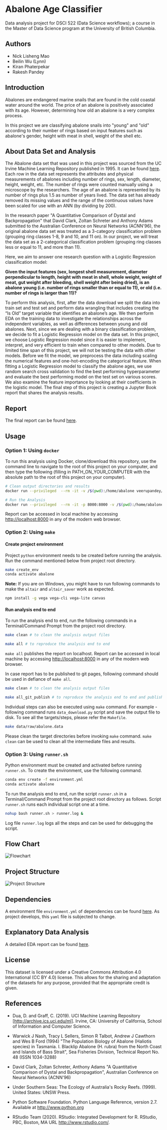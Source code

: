 # Abalone Age Classifier

Data analysis project for DSCI 522 (Data Science workflows); a course in the Master of Data Science program at the University of British Columbia.

## Authors
- Nick Lisheng Mao
- Beilin Wu (Lynn)
- Kiran Phaterpekar
- Rakesh Pandey


## Introduction
Abalones are endangered marine snails that are found in the cold coastal water around the world. The price of an abalone is positively associated with its age. However, determining how old an abalone is a very complex process. 

In this project we are classifying abalone snails into "young" and "old" according to their number of rings based on input features such as abalone's gender, height with meat in shell, weight of the shell etc.



## About Data Set and Analysis

The Abalone data set that was used in this project was sourced from the UC Irvine Machine Learning Repository published in 1995. It can be found <a href="https://archive.ics.uci.edu/ml/datasets/abalone" >here</a>. Each row in the data set represents the attributes and physical measurements of abalones including number of rings, sex, length, diameter, height, weight, etc. The number of rings were counted manually using a microscope by the researchers. The age of an abalone is represented by its number of rings plus 1.5 as number of years lived. The data set has already removed its missing values and the range of the continuous values have been scaled for use with an ANN (by dividing by 200).

In the research paper "A Quantitative Comparison of Dystal and Backpropagation" that David Clark, Zoltan Schreter and Anthony Adams submitted to the Australian Conference on Neural Networks (ACNN'96), the original abalone data set was treated as a 3-category classification problem (grouping ring classes 1-8, 9 and 10, and 11 on). In our project, we will treat the data set as a 2-categorical classification problem (grouping ring classes less or equal to 11, and more than 11).

Here, we aim to answer one research question with a Logistic Regression classification model:

**Given the input features (sex, longest shell measurement, diameter perpendicular to length, height with meat in shell, whole weight, weight of meat, gut weight after bleeding, shell weight after being dried), is an abalone young (i.e. number of rings smaller than or equal to 11), or old (i.e. number of rings is larger than 11)?**

To perform this analysis, first, after the data download we split the data into train set and test set and perform data wrangling that includes creating the “Is Old” target variable that identifies an abalone’s age. We then perform EDA on the training data to investigate the relationships across the independent variables, as well as differences between young and old abalones. Next, since we are dealing with a binary classification problem, we decide to fit a Logistic Regression model on the data set. In this project, we choose Logistic Regression model since it is easier to implement, interpret, and very efficient to train when compared to other models. Due to limited time span of this project, we will not be testing the data with other models. Before we fit the model, we preprocess the data including scaling the numerical features and one-hot-encoding the categorical feature. When fitting a Logistic Regression model to classify the abalone ages, we use random search cross validation to find the best performing hyperparameter and evaluate the best performing model on the test set on various scores. We also examine the feature importance by looking at their coefficients in the logistic model. The final step of this project is creating a Jupyter Book report that shares the analysis results.


## Report

The final report can be found [here](https://ubc-mds.github.io/abalone_age_classification/Project_report_milestone2.html).

## Usage

### Option 1: Using `docker`

To run this analysis using Docker, clone/download this repository, use the command line to navigate to the root of this project on your computer, and then type the following (filling in PATH_ON_YOUR_COMPUTER with the absolute path to the root of this project on your computer).

```bash
# Clean output directories and results
docker run --privileged  --rm -it -v /$(pwd):/home/abalone veerupandey/abalone_age_classification make -C /home/abalone clean

# Run the Analysis
docker run --privileged  --rm -it -p 8000:8000 -v /$(pwd):/home/abalone veerupandey/abalone_age_classification make -C /home/abalone all
```

Report can be accessed in local machine by accessing [http://localhost:8000](http://localhost:8000) in any of the modern web browser.

### Option 2: Using `make`

#### Create project environment

Project `python` environment needs to be created before running the analysis. Run the command mentioned below from project root directory.

```bash
make create_env
conda activate abalone
```

**Note:** If you are on Windows, you might have to run following commands to make the `altair` and `altair_saver` work as expected.

```bash
npm install -g vega vega-cli vega-lite canvas
```

#### Run analysis end to end

To run the analysis end to end, run the following commands in a Terminal/Command Prompt from the project root directory.

```bash
make clean # to clean the analysis output files

make all # to reproduce the analysis end to end
```

`make all` publishes the report on localhost. Report can be accessed in local machine by accessing [http://localhost:8000](http://localhost:8000) in any of the modern web browser.

In case report has to be published to git pages, following command should be used in defiance of `make all`.

```bash
make clean # to clean the analysis output files

make all_git_publish # to reproduce the analysis end to end and publish to git pages
```

Individual steps can also be executed using `make` command. For example - following command runs `data_download.py` script and save the output file to disk. To see all the targets/steps, please refer the `Makefile`.

```bash
make data/raw/abalone.data
```

Please clean the target directories before invoking `make` command. `make clean` can be used to clean all the intermediate files and results.

### Option 3: Using `runner.sh` 

Python environment must be created and activated before running `runner.sh`. To create the environment, use the following command.

```bash
conda env create -f environment.yml
conda activate abalone
```

To run the analysis end to end, run the script `runner.sh` in a Terminal/Command Prompt from the project root directory as follows. Script `runner.sh` runs each individual script one at a time.

```bash
nohup bash runner.sh > runner.log &
```

Log file `runner.log` logs all the steps and can be used for debugging the script.

## Flow Chart 

![Flowchart](images/flowchart.png)

## Project Structure

![Project Structure](images/project_org.png)

## Dependencies

A environment file `environment.yml` of dependencies can be found <a href="https://github.com/UBC-MDS/abalone_age_classification/blob/main/environment.yml">here</a>. As project develops, this `yaml` file is subjected to change.

## Explanatory Data Analysis

A detailed EDA report can be found <a href="https://github.com/UBC-MDS/abalone_age_classification/blob/main/src/eda/eda.ipynb" >here</a>.

## License

This dataset is licensed under a Creative Commons Attribution 4.0 International (CC BY 4.0) license. This allows for the sharing and adaptation of the datasets for any purpose, provided that the appropriate credit is given.


## References

- Dua, D. and Graff, C. (2019). UCI Machine Learning Repository [http://archive.ics.uci.edu/ml]. Irvine, CA: University of California, School of Information and Computer Science.

- Warwick J Nash, Tracy L Sellers, Simon R Talbot, Andrew J Cawthorn and Wes B Ford (1994) "The Population Biology of Abalone (Haliotis species) in Tasmania. I. Blacklip Abalone (H. rubra) from the North Coast and Islands of Bass Strait", Sea Fisheries Division, Technical Report No. 48 (ISSN 1034-3288)

- David Clark, Zoltan Schreter, Anthony Adams "A Quantitative Comparison of Dystal and Backpropagation", Australian Conference on Neural Networks (ACNN'96)

- Under Southern Seas: The Ecology of Australia's Rocky Reefs. (1999). United States: UNSW Press.

- Python Software Foundation. Python Language Reference, version 2.7. Available at http://www.python.org

- RStudio Team (2020). RStudio: Integrated Development for R. RStudio, PBC, Boston, MA URL http://www.rstudio.com/.

